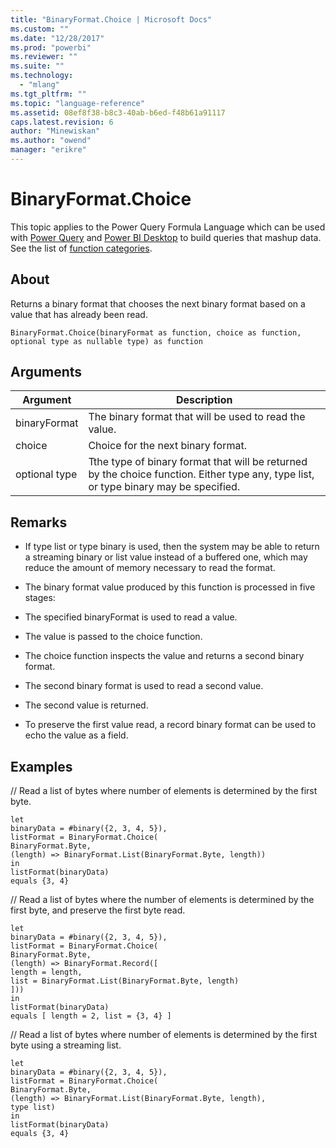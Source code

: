 ```yaml
---
title: "BinaryFormat.Choice | Microsoft Docs"
ms.custom: ""
ms.date: "12/28/2017"
ms.prod: "powerbi"
ms.reviewer: ""
ms.suite: ""
ms.technology: 
  - "mlang"
ms.tgt_pltfrm: ""
ms.topic: "language-reference"
ms.assetid: 08ef8f38-b8c3-40ab-b6ed-f48b61a91117
caps.latest.revision: 6
author: "Minewiskan"
ms.author: "owend"
manager: "erikre"
---
```

# BinaryFormat.Choice
This topic applies to the Power Query Formula Language which can be used with [Power Query](https://support.office.com/article/Introduction-to-Microsoft-Power-Query-for-Excel-6E92E2F4-2079-4E1F-BAD5-89F6269CD605) and [Power BI Desktop](http://go.microsoft.com/fwlink/p/?LinkId=618607) to build queries that mashup data. See the list of [function categories](https://msdn.microsoft.com/en-us/library/mt211003.aspx).  
  
## About  
Returns a binary format that chooses the next binary format based on a value that has already been read.  
  
```  
BinaryFormat.Choice(binaryFormat as function, choice as function, optional type as nullable type) as function  
```  
  
## Arguments  
  
|Argument|Description|  
|------------|---------------|  
|binaryFormat|The binary format that will be used to read the value.|  
|choice|Choice for the next binary format.|  
|optional type|Tthe type of binary format that will be returned by the choice function.  Either type any, type list, or type binary may be specified.|  
  
## Remarks  
  
-   If type list or type binary is used, then the system may be able to return a streaming binary or list value instead of a buffered one, which may reduce the amount of memory necessary to read the format.  
  
-   The binary format value produced by this function is processed in five stages:  
  
-   The specified binaryFormat is used to read a value.  
  
-   The value is passed to the choice function.  
  
-   The choice function inspects the value and returns a second binary format.  
  
-   The second binary format is used to read a second value.  
  
-   The second value is returned.  
  
-   To preserve the first value read, a record binary format can be used to echo the value as a field.  
  
## Examples  
// Read a list of bytes where number of elements is determined by the first byte.  
  
```  
let      
binaryData = #binary({2, 3, 4, 5}),      
listFormat = BinaryFormat.Choice(          
BinaryFormat.Byte,          
(length) => BinaryFormat.List(BinaryFormat.Byte, length))  
in      
listFormat(binaryData)   
equals {3, 4}  
```  
// Read a list of bytes where the number of elements is determined by the first byte, and preserve the first byte read.  
  
```  
let      
binaryData = #binary({2, 3, 4, 5}),   
listFormat = BinaryFormat.Choice(          
BinaryFormat.Byte,         
(length) => BinaryFormat.Record([              
length = length,              
list = BinaryFormat.List(BinaryFormat.Byte, length)          
]))  
in      
listFormat(binaryData)   
equals [ length = 2, list = {3, 4} ]  
```  
// Read a list of bytes where number of elements is determined by the first byte using a streaming list.  
  
```  
let      
binaryData = #binary({2, 3, 4, 5}),      
listFormat = BinaryFormat.Choice(          
BinaryFormat.Byte,          
(length) => BinaryFormat.List(BinaryFormat.Byte, length),          
type list)  
in      
listFormat(binaryData)   
equals {3, 4}  
```  
